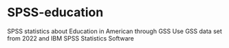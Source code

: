 # SPSS-education
SPSS statistics about Education in American through GSS
Use GSS data set from 2022 and IBM SPSS Statistics Software 
